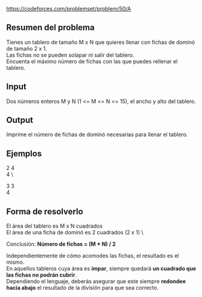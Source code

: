 https://codeforces.com/problemset/problem/50/A

## Resumen del problema
Tienes un tablero de tamaño M x N que quieres llenar con fichas de dominó de tamaño 2 x 1. \
Las fichas no se pueden solapar ni salir del tablero. \
Encuenta el máximo número de fichas con las que puedes rellenar el tablero.

## Input
Dos números enteros M y N (1 <= M <= N <= 15), el ancho y alto del tablero.

## Output
Imprime el número de fichas de dominó necesarias para llenar el tablero.

## Ejemplos
2 4 \
4   \

3 3 \
4

## Forma de resolverlo
El área del tablero es M x N cuadrados \
El área de una ficha de dominó es 2 cuadrados (2 x 1) \

Conclusión: **Número de fichas = (M * N) / 2**

Independientemente de cómo acomodes las fichas, el resultado es el mismo. \
En aquellos tableros cuya área es **impar**, siempre quedará **un cuadrado que las fichas no podrán cubrir**. \
Dependiendo el lenguaje, deberás asegurar que este siempre **redondee hacia abajo** el resultado de la división para que sea correcto.

